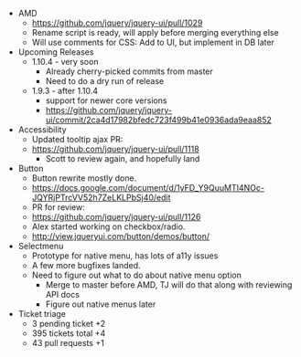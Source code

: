* AMD
  * https://github.com/jquery/jquery-ui/pull/1029
  * Rename script is ready, will apply before merging everything else
  * Will use comments for CSS: Add to UI, but implement in DB later
* Upcoming Releases
  * 1.10.4 - very soon
    * Already cherry-picked commits from master
    * Need to do a dry run of release
  * 1.9.3 - after 1.10.4
    * support for newer core versions
    * https://github.com/jquery/jquery-ui/commit/2ca4d17982bfedc723f499b41e0936ada9eaa852
* Accessibility
  * Updated tooltip ajax PR:
  * https://github.com/jquery/jquery-ui/pull/1118
    * Scott to review again, and hopefully land
* Button
  * Button rewrite mostly done.
  * https://docs.google.com/document/d/1yFD_Y9QuuMTI4NOc-JQYRjPTrcVV52h7ZeLKLPbSj40/edit
  * PR for review:
  * https://github.com/jquery/jquery-ui/pull/1126
  * Alex started working on checkbox/radio.
  * http://view.jqueryui.com/button/demos/button/
* Selectmenu
  * Prototype for native menu, has lots of a11y issues
  * A few more bugfixes landed.
  * Need to figure out what to do about native menu option
    * Merge to master before AMD, TJ will do that along with reviewing API docs
    * Figure out native menus later
* Ticket triage
  * 3 pending ticket +2
  * 395 tickets total +4
  * 43 pull requests +1
